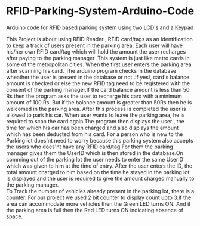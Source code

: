 # RFID-Parking-System-Arduino-Code

Arduino code for RFID based parking system using two LCD's and a Keypad 

This Project is about using RFID Reader , RFID card/tags as an identification to keep a track of users present in the parking area. Each user will have his/her own RFID card/tag which will hold the amount the user recharges after paying to the parking manager .This system is just like metro cards in some of the metropolitan cities.
When the first user enters the parking area after scanning his card. The arduino program checks in the database wheather the user is present in the database or not .If yes!, card's balance amount is checked or else the new RFID tag need to be registered with the consent of the parking manager.If the card  balance amount is less than 50 Rs then the program asks the user to recharge his card with a minimum amount of 100 Rs. But if the balance amount is greater than 50Rs then he is welcomed in the parking area. After this process is completed the user is allowed to park his car.
When user wants to leave the parking area, he is required to scan the card again.The program then displays the user , the time for which his car has been charged and also displays the amount which has been deducted from his card.
For a person who is new to the Parking lot does'nt need to worry because this parking system also accepts the users who does'nt have any RFID card/tag.For them the parking manager gives them the UserID which is then stored in the database.On comming out of the parking lot the user needs to enter the same UserID which was given to him at the time of entry. After the user enters the ID, the total amount charged to him based on the time he stayed in the parking lot is displayed and the user is required to give the amount charged manually to the parking manager.     
To Track the number of vehicles already present in the parking lot, there is a counter. For our project we used 2 bit counter to display count upto 3.If the area can accommodate more vehicles then the Green LED turns ON. And if the parking area is full then the Red LED turns ON indicating absence of space.
